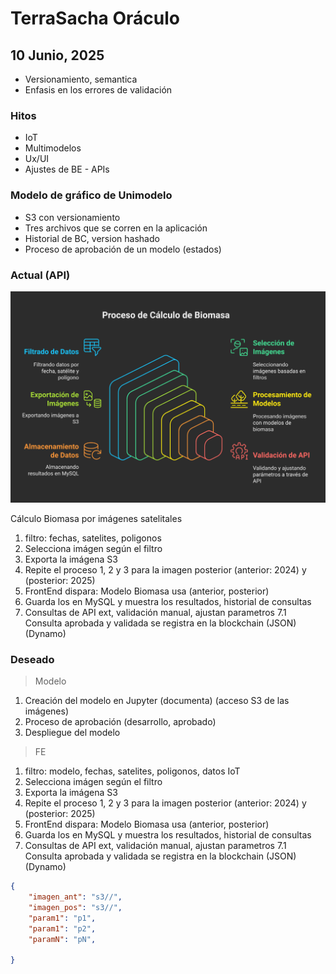 # TerraSacha Oráculo

## 10 Junio, 2025

- Versionamiento, semantica
- Enfasis en los errores de validación

### Hitos

- IoT
- Multimodelos
- Ux/UI
- Ajustes de BE - APIs

### Modelo de gráfico de Unimodelo

- S3 con versionamiento
- Tres archivos que se corren en la aplicación
- Historial de BC, version hashado
- Proceso de aprobación de un modelo (estados)

### Actual (API)

![Modelo actual](./_images/Cálculo%20Biomasa%20por%20imágenes%20satelitales%20-%20visual%20selection.svg)

Cálculo Biomasa por imágenes satelitales

1. filtro: fechas, satelites, poligonos
2. Selecciona imágen según el filtro
3. Exporta la imágena S3
4. Repite el proceso 1, 2 y 3 para la imagen posterior (anterior: 2024) y  (posterior: 2025)
5. FrontEnd dispara: Modelo Biomasa usa (anterior, posterior)
6. Guarda los en MySQL y muestra los resultados, historial de consultas
7. Consultas de API ext, validación manual, ajustan parametros
7.1 Consulta aprobada y validada se registra en la blockchain (JSON) (Dynamo)

### Deseado

> Modelo

1. Creación del modelo en Jupyter (documenta) (acceso S3 de las imágenes)
2. Proceso de aprobación (desarrollo, aprobado)
3. Despliegue del modelo

> FE

1. filtro: modelo, fechas, satelites, poligonos, datos IoT
2. Selecciona imágen según el filtro
3. Exporta la imágena S3
4. Repite el proceso 1, 2 y 3 para la imagen posterior (anterior: 2024) y  (posterior: 2025)
5. FrontEnd dispara: Modelo Biomasa usa (anterior, posterior)
6. Guarda los en MySQL y muestra los resultados, historial de consultas
7. Consultas de API ext, validación manual, ajustan parametros
7.1 Consulta aprobada y validada se registra en la blockchain (JSON) (Dynamo)

```json
{
    "imagen_ant": "s3//",
    "imagen_pos": "s3//",
    "param1": "p1",
    "param1": "p2",
    "paramN": "pN",

}
```
